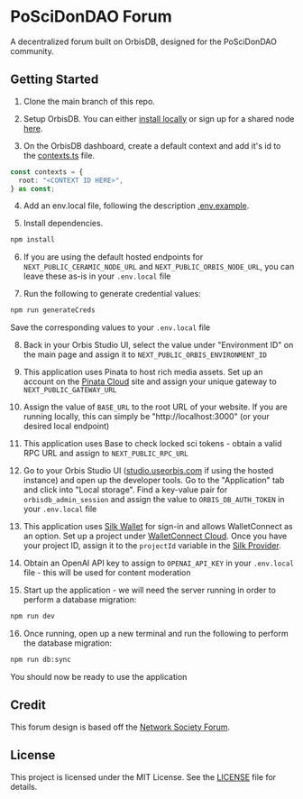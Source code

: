 # PoSciDonDAO Forum

A decentralized forum built on OrbisDB, designed for the PoSciDonDAO community.

## Getting Started

1. Clone the main branch of this repo.

2. Setup OrbisDB.
   You can either [install locally](https://www.youtube.com/watch?v=8embizFvI-U) or sign up for a shared node [here](https://studio.useorbis.com/).

3. On the OrbisDB dashboard, create a default context and add it's id to the [contexts.ts](shared/orbis/contexts.ts) file.

```ts
const contexts = {
  root: "<CONTEXT ID HERE>",
} as const;
```

4. Add an env.local file, following the description [.env.example](.env.example).

5. Install dependencies.

```bash
npm install
```

6. If you are using the default hosted endpoints for `NEXT_PUBLIC_CERAMIC_NODE_URL` and `NEXT_PUBLIC_ORBIS_NODE_URL`, you can leave these as-is in your `.env.local` file

7. Run the following to generate credential values:

```bash
npm run generateCreds
```

Save the corresponding values to your `.env.local` file

8. Back in your Orbis Studio UI, select the value under "Environment ID" on the main page and assign it to `NEXT_PUBLIC_ORBIS_ENVIRONMENT_ID`

9. This application uses Pinata to host rich media assets. Set up an account on the [Pinata Cloud](https://app.pinata.cloud/auth/signin) site and assign your unique gateway to `NEXT_PUBLIC_GATEWAY_URL`

10. Assign the value of `BASE_URL` to the root URL of your website. If you are running locally, this can simply be "http://localhost:3000" (or your desired local endpoint)

11. This application uses Base to check locked sci tokens - obtain a valid RPC URL and assign to `NEXT_PUBLIC_RPC_URL`

12. Go to your Orbis Studio UI ([studio.useorbis.com](https://studio.useorbis.com/) if using the hosted instance) and open up the developer tools. Go to the "Application" tab and click into "Local storage". Find a key-value pair for `orbisdb_admin_session` and assign the value to `ORBIS_DB_AUTH_TOKEN` in your `.env.local` file

13. This application uses [Silk Wallet](https://www.silk.sc/) for sign-in and allows WalletConnect as an option. Set up a project under [WalletConnect Cloud](https://cloud.reown.com/). Once you have your project ID, assign it to the `projectId` variable in the [Silk Provider](app/_providers/silk/provider.tsx).

14. Obtain an OpenAI API key to assign to `OPENAI_API_KEY` in your `.env.local` file - this will be used for content moderation

15. Start up the application - we will need the server running in order to perform a database migration:

```bash
npm run dev
```

16. Once running, open up a new terminal and run the following to perform the database migration:

```bash
npm run db:sync
```

You should now be ready to use the application

## Credit

This forum design is based off the [Network Society Forum](https://github.com/JM-M/nsforum-revamp). 

## License

This project is licensed under the MIT License. See the [LICENSE](./LICENSE) file for details.